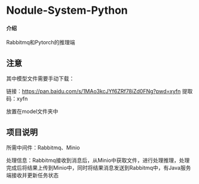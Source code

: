 # Nodule-System-Python

#### 介绍

Rabbitmq和Pytorch的推理端

## 注意
其中模型文件需要手动下载：

链接：https://pan.baidu.com/s/1MAo3kcJYf6ZRf78iZd0FNg?pwd=xyfn 
提取码：xyfn 

放置在model文件夹中


## 项目说明
所需中间件：Rabbitmq、Minio


处理信息：Rabbitmq接收到消息后，从Minio中获取文件，进行处理推理，处理完成后将结果上传到Minio中，同时将结果消息发送到Rabbitmq中，有Java服务端接收并更新任务状态

